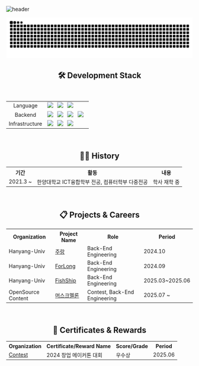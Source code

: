 

![header](https://capsule-render.vercel.app/api?type=waving&color=auto&height=300&section=header&text=이현우(HyunWoo)%20&fontSize=50)

<picture>
  <source media="(prefers-color-scheme: dark)" srcset="https://github.com/gepetton/gepetton/blob/output/github-contribution-grid-snake-dark.svg" />
  <source media="(prefers-color-scheme: light)" srcset="https://github.com/gepetton/gepetton/blob/output/github-contribution-grid-snake.svg" />
  <img alt="github-snake" src="https://github.com/gepetton/gepetton/blob/output/github-contribution-grid-snake.svg" />
</picture>

</div>
<br/>
<div align="center">
  <h2>🛠 Development Stack</h2>
<br/>
  <table>
    <tr>
      <td align="center">Language</td>
      <td>
        <div align="left">
          <img src="https://img.shields.io/badge/C-A8B9CC?style=for-the-badge&logo=C&logoColor=white" />
          &nbsp;
          <img src="https://img.shields.io/badge/python-3670A0?style=for-the-badge&logo=python&logoColor=ffdd54" />
          &nbsp;
          <img src="https://img.shields.io/badge/Java-ED8B00?style=for-the-badge&logo=openjdk&logoColor=white" />
          <br/>
        </div>
      </td>
    </tr>
    <tr>
      <td align="center">Backend</td>
      <td>
        <div align="left">
          <img src="https://img.shields.io/badge/SpringBoot-6DB33F?style=for-the-badge&logo=Spring&logoColor=white" />
          &nbsp;
          <img src="https://img.shields.io/badge/FastAPI-092E20?style=for-the-badge&logo=FastAPI&logoColor=green" />
          &nbsp;
          <img src="https://img.shields.io/badge/mysql-4479A1?style=for-the-badge&logo=mysql&logoColor=white" />
          &nbsp;
          <img src="https://img.shields.io/badge/pytorch-257bd6?style=for-the-badge&logo=pytorch&logoColor=blue" />
          &nbsp;
        </div>
      </td>
    </tr>
    <tr>
      <td align="center">Infrastructure</td>
      <td>
          <div align="left">
            <img src="https://img.shields.io/badge/AWS-232F3E?style=for-the-badge&logo=amazonwebservices&logoColor=white" />
            &nbsp;
            <img src="https://img.shields.io/badge/Nginx-009639?logo=nginx&logoColor=white&style=for-the-badge" />
            &nbsp;
            <img src="https://img.shields.io/badge/docker-257bd6?style=for-the-badge&logo=docker&logoColor=white" />
            &nbsp;
            <br/>
        </div>
      </td>
    </tr>
    
  </table>
</div>
<br/>

<div align="center">
  <h2> 🏃‍♂️ History </h2>
  <table>
    <tr>
      <th>기간</th>
      <th>활동</th>
      <th>내용</th>
    </tr>
    <tr>
      <td>2021.3 ~ </td>
      <td>한양대학교 ICT융합학부 전공, 컴퓨터학부 다중전공 </td>
      <td>학사 재학 중</td>
    </tr>
  </table>
</div>

<br/>

<div align="center">
    <h2>📋 Projects & Careers</h2>
  <table>
    <tr>
      <th>Organization</th>
      <th>Project Name</th>
      <th>Role</th>
      <th>Period</th>
    </tr>
    <tr>
      <td>Hanyang-Univ</td>
      <td><a href="https://github.com/LeeHyunWoo02/Joolang.git">주랑</a></td>
      <td>Back-End Engineering</td>
      <td>2024.10</td>
    </tr>
    <tr>
      <td>Hanyang-Univ</td>
      <td><a href="https://github.com/ForLongTeam/ForLong-backend"> ForLong</a></td>
      <td>Back-End Engineering</td>
      <td>2024.09</td>
    </tr>
    <tr>
      <td>Hanyang-Univ</td>
      <td><a href="https://github.com/LeeHyunWoo02/KnowMe-Backend.git"> FishShip</a></td>
      <td>Back-End Engineering</td>
      <td>2025.03~2025.06</td>
    </tr>
    <tr>
      <td>OpenSource Content</td>
      <td><a href="">머스크멜론</a></td>
      <td>Contest, Back-End Engineering</td>
      <td>2025.07 ~ </td>
    </tr>

  </table>
</div>

<br/>
<div align="center">
  <h2>🏅 Certificates & Rewards</h2>
  <table>
    <tr>
      <th>Organization</th>
      <th>Certificate/Reward Name</th>
      <th>Score/Grade</th>
      <th>Period</th>
    </tr>
    <tr>
      <td><a href="">Contest</a></td>
      <td>2024 창업 메이커톤 대회</td>
      <td>우수상</td>
      <td>2025.06</td>
    </tr>

  </table>
</div>
<br/>

  
